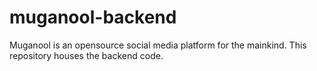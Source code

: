 # muganool-backend
Muganool is an opensource social media platform for the mainkind. This repository houses the backend code.
